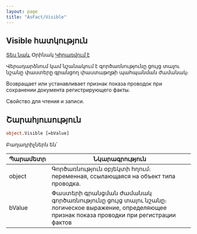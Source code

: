 ```yaml
---
layout: page
title: "AsFact/Visible"
---
```


## Visible հատկություն


[Տես նաև](../Asfact.md) Օրինակ [Կիրառվում է](../Asfact.md)

Վերադարձնում կամ նշանակում է գործառնությունը ցույց տալու նշանը փաստերը գրանցող փաստաթղթի պահպանման ժամանակ։

Возвращает или устанавливает признак показа проводок при сохранении документа регистрирующего факты.

Свойство для чтения и записи.


## Շարահյուսություն

```vb
object.Visible [=bValue] 
```
Բաղադրիչներն են՝

| Պարամետր | Նկարագրություն |
|--|--|
| object | Գործառնություն օբյեկտի հղում։ переменная, ссылающаяся на объект типа проводка. |
| bValue | Փաստերի գրանցման ժամանակ գործառնությունը ցույց տալու նշանը։ логическое выражение, определяющее признак показа проводки при регистрации фактов |

